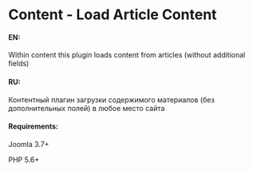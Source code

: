 # Content - Load Article Content

#### EN:

Within content this plugin loads content from articles (without additional fields)

#### RU:

Контентный плагин загрузки содержимого материалов (без дополнительных полей) в любое место сайта

#### Requirements:

Joomla 3.7+

PHP 5.6+
